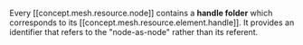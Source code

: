 
Every [[concept.mesh.resource.node]] contains a **handle folder** which corresponds to its [[concept.mesh.resource.element.handle]]. It provides an identifier that refers to the "node-as-node" rather than its referent.

